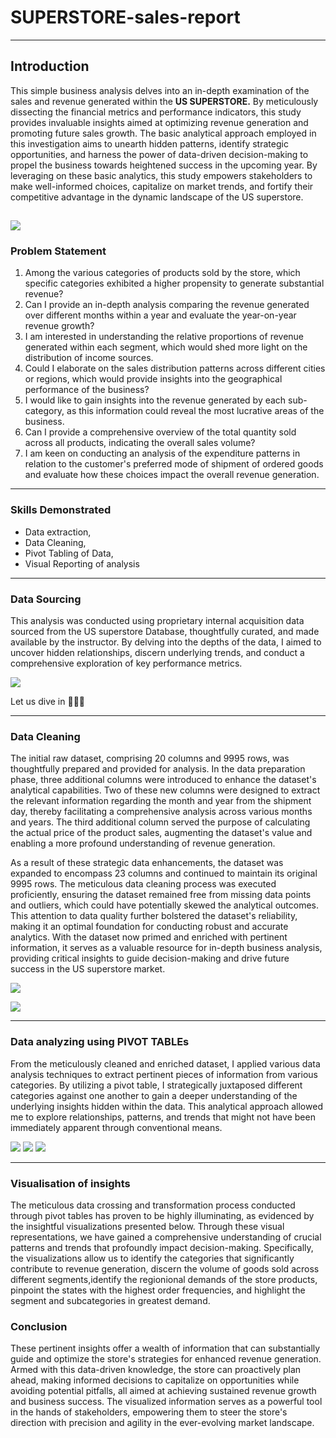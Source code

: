 # SUPERSTORE-sales-report
-------
## Introduction

This simple business analysis delves into an in-depth examination of the sales and revenue generated within the **US SUPERSTORE.** By meticulously dissecting the financial metrics and performance indicators, this study provides invaluable insights aimed at optimizing revenue generation and promoting future sales growth. The basic analytical approach employed in this investigation aims to unearth hidden patterns, identify strategic opportunities, and harness the power of data-driven decision-making to propel the business towards heightened success in the upcoming year. By leveraging on these basic analytics, this study empowers stakeholders to make well-informed choices, capitalize on market trends, and fortify their competitive advantage in the dynamic landscape of the US superstore. 

![](sales_record_interview.jpeg)
-------

### Problem Statement

1.  Among the various categories of products sold by the store, which specific categories exhibited a higher propensity to generate substantial     revenue? 
2.  Can I provide an in-depth analysis comparing the revenue generated over different months within a year and evaluate the year-on-year revenue  growth?
3.  I am interested in understanding the relative proportions of revenue generated within each segment, which would shed more light on the distribution of income sources.
4.  Could I elaborate on the sales distribution patterns across different cities or regions, which would provide insights into the geographical performance of the business? 
5.  I would like to gain insights into the revenue generated by each sub-category, as this information could reveal the most lucrative areas of     the business. 
6.  Can I provide a comprehensive overview of the total quantity sold across all products, indicating the overall sales volume? 
7.  I am keen on conducting an analysis of the expenditure patterns in relation to the customer's preferred mode of shipment of ordered goods and   evaluate how these choices impact the overall revenue generation.

--------

### Skills Demonstrated
- Data extraction, 
- Data Cleaning, 
- Pivot Tabling of Data,
- Visual Reporting of analysis

------
### Data Sourcing

This analysis was conducted using proprietary internal acquisition data sourced from the US superstore Database, thoughtfully curated, and made available by the instructor. By delving into the depths of the data, I aimed to uncover hidden relationships, discern underlying trends, and conduct a comprehensive exploration of key performance metrics. 

 

![](superstore_raw_data.png) 

 

Let us dive in 👊👊👊 

-------
### Data Cleaning

The initial raw dataset, comprising 20 columns and 9995 rows, was thoughtfully prepared and provided for analysis. In the data preparation phase, three additional columns were introduced to enhance the dataset's analytical capabilities. Two of these new columns were designed to extract the relevant information regarding the month and year from the shipment day, thereby facilitating a comprehensive analysis across various months and years. The third additional column served the purpose of calculating the actual price of the product sales, augmenting the dataset's value and enabling a more profound understanding of revenue generation. 

As a result of these strategic data enhancements, the dataset was expanded to encompass 23 columns and continued to maintain its original 9995 rows. The meticulous data cleaning process was executed proficiently, ensuring the dataset remained free from missing data points and outliers, which could have potentially skewed the analytical outcomes. This attention to data quality further bolstered the dataset's reliability, making it an optimal foundation for conducting robust and accurate analytics. With the dataset now primed and enriched with pertinent information, it serves as a valuable resource for in-depth business analysis, providing critical insights to guide decision-making and drive future success in the US superstore market. 

![](superstore_clean_data1.png)


![](superstore_clean_data2.png)

--------

### Data analyzing using PIVOT TABLEs

From the meticulously cleaned and enriched dataset, I applied various data analysis techniques to extract pertinent pieces of information from various categories. By utilizing a pivot table, I strategically juxtaposed different categories against one another to gain a deeper understanding of the underlying insights hidden within the data. This analytical approach allowed me to explore relationships, patterns, and trends that might not have been immediately apparent through conventional means.

![](Pivot_table3.png)
![](pivot_table4.png)
![](pivot_table5.png)

--------

### Visualisation of insights

The meticulous data crossing and transformation process conducted through pivot tables has proven to be highly illuminating, as evidenced by the insightful visualizations presented below. Through these visual representations, we have gained a comprehensive understanding of crucial patterns and trends that profoundly impact decision-making. Specifically, the visualizations allow us to identify the categories that significantly contribute to revenue generation, discern the volume of goods sold across different segments,identify the regionional demands of the store products, pinpoint the states with the highest order frequencies, and highlight the segment and subcategories in greatest demand.




### Conclusion
These pertinent insights offer a wealth of information that can substantially guide and optimize the store's strategies for enhanced revenue generation. Armed with this data-driven knowledge, the store can proactively plan ahead, making informed decisions to capitalize on opportunities while avoiding potential pitfalls, all aimed at achieving sustained revenue growth and business success. The visualized information serves as a powerful tool in the hands of stakeholders, empowering them to steer the store's direction with precision and agility in the ever-evolving market landscape.







































